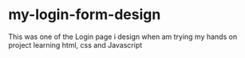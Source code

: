 # my-login-form-design


This was one of the Login page i design when am trying my hands on project learning html, css and Javascript
